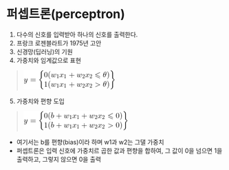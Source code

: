 # 퍼셉트론(perceptron)
1. 다수의 신호를 입력받아 하나의 신호를 출력한다.
2. 프랑크 로젠블라트가 1975년 고안
3. 신경망(딥러닝)의 기원
4. 가중치와 임계값으로 표현
> ![perceptron](https://github.com/cstps/deep_learning_from_scratch/blob/main/CodeCogsEqn.gif)

5. 가중치와 편향 도입
> ![perceptron](https://github.com/cstps/deep_learning_from_scratch/blob/main/CodeCogsEqn-2.gif)
- 여기서는 b를 편향(bias)이라 하며 w1과 w2는 그댈 가중치
- 퍼셉트론은 입력 신호에 가중치르 곱한 값과 편향을 합하여, 그 값이 0을 넘으면 1을 출력하고, 그렇지 않으면 0을 출력
